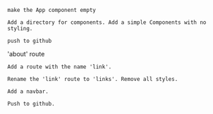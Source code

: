 `make the App component empty`

`Add a directory for components. Add a simple Components with no styling.`

`push to github`

'about' route

`Add a route with the name 'link'.`

`Rename the 'link' route to 'links'. Remove all styles.`

`Add a navbar.`

`Push to github.`
